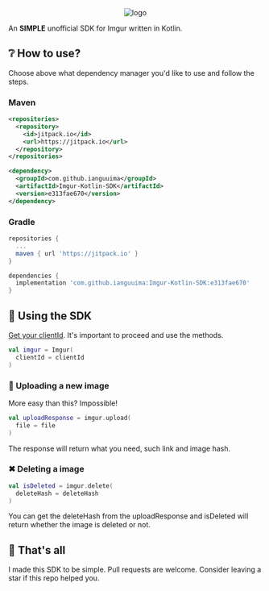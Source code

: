 <div align="center">
    <img alt="logo" src="https://i.imgur.com/gX2LSsH.jpg"/>
</div>

An **SIMPLE** unofficial SDK for Imgur written in Kotlin.


## ❔ How to use?

Choose above what dependency manager you'd like to use and follow the steps.

### Maven

```xml
<repositories>
  <repository>
    <id>jitpack.io</id>
    <url>https://jitpack.io</url>
  </repository>
</repositories>
```

```xml
<dependency>
  <groupId>com.github.ianguuima</groupId>
  <artifactId>Imgur-Kotlin-SDK</artifactId>
  <version>e313fae670</version>
</dependency>
```

### Gradle

```gradle
repositories {
  ...
  maven { url 'https://jitpack.io' }
}
```

```gradle
dependencies {
  implementation 'com.github.ianguuima:Imgur-Kotlin-SDK:e313fae670'
}
```

## 🤔 Using the SDK

[Get your clientId](https://api.imgur.com/oauth2/addclient). It's important to proceed and use the methods.

```kotlin
val imgur = Imgur(
  clientId = clientId
)
```

### 🌆 Uploading a new image

More easy than this? Impossible!

```kotlin
val uploadResponse = imgur.upload(
  file = file
)
```

The response will return what you need, such link and image hash.

### ✖ Deleting a image

```kotlin
val isDeleted = imgur.delete(
  deleteHash = deleteHash
)
```

You can get the deleteHash from the uploadResponse and isDeleted will return whether the image is deleted or not.

## 🌟 That's all

I made this SDK to be simple. Pull requests are welcome. Consider leaving a star if this repo helped you.
